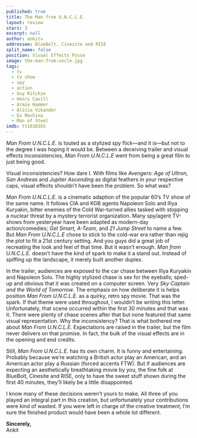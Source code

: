 ```yaml
---
published: true
title: The Man from U.N.C.L.E.
layout: review
stars: 3
excerpt: null
author: ankitv
addressee: BlueBolt, Cinesite and RISE
split_name: false
position: Visual Effects Posse 
image: the-man-from-uncle.jpg
tags: 
  - tv
  - tv show
  - spy
  - action
  - Guy Ritchie
  - Henry Cavill
  - Armie Hammer
  - Alicia Vikander
  - Ex Machina
  - Man of Steel
imdb: tt1638355
---
```

_Man From U.N.C.L.E._ is touted as a stylized spy flick—and it is—but not to the degree I was hoping it would be. Between a deceiving trailer and visual effects inconsistencies, _Man From U.N.C.L.E_ went from being a great film to just being good. 

Visual inconsistencies? How dare I. With films like _Avengers: Age of_ _Ultron, San Andreas_ and _Jupiter Ascending_ as digital feathers in your respective caps, visual effects shouldn’t have been the problem. So what was?

_Man From U.N.C.L.E._ is a cinematic adaption of the popular 60’s TV show of the same name. It follows CIA and KGB agents Napoleon Solo and Illya Kuryakin, bitter enemies of the Cold War-turned allies tasked with stopping a nuclear threat by a mystery terrorist organization. Many spy/agent TV-shows from yesteryear have been adapted as modern-day action/comedies; _Get Smart, A-Team,_ and _21 Jump Street_ to name a few. But _Man From U.N.C.L.E_ chose to stick to the cold-war era rather than rejig the plot to fit a 21st century setting. And you guys did a great job of recreating the look and feel of that time. But it wasn’t enough. _Man from U.N.C.L.E._ doesn’t have the kind of spark to make it a stand out. Instead of spiffing up the landscape, it merely built another duplex. 

In the trailer, audiences are exposed to the car chase between Illya Kuryakin and Napoleon Solo. The highly stylized chase is sex for the eyeballs; sped-up and obvious that it was created on a computer screen. Very _Sky Captain and the World of Tomorrow_. The emphasis on how deliberate it is helps position _Man From U.N.C.L.E._ as a quirky, retro spy movie. That was the spark. If that theme were used throughout, I wouldn’t be writing this letter. Unfortunately, that scene occurred within the first 30 minutes and that was it. There were plenty of chase scenes after that but none featured that same visual representation. Why the inconsistency? That is what bothered me about _Man From U.N.C.L.E._ Expectations are raised in the trailer, but the film never delivers on that promise. In fact, the bulk of the visual effects are in the opening and end credits. 

Still, _Man From U.N.C.L.E._ has its own charm. It is funny and entertaining. Probably because we’re watching a British actor play an American, and an American actor play a Russian (forced accents FTW). But if audiences are expecting an aesthetically breathtaking movie by you, the fine folk at BlueBolt, Cinesite and RISE, only to have the sweet stuff shown during the first 40 minutes, they’ll likely be a little disappointed.  

I know many of these decisions weren’t yours to make. All three of you played an integral part in this creation, but unfortunately your contributions were kind of wasted. If you were left in charge of the creative treatment, I’m sure the finished product would have been a whole lot different.

**Sincerely,**  
Ankit
